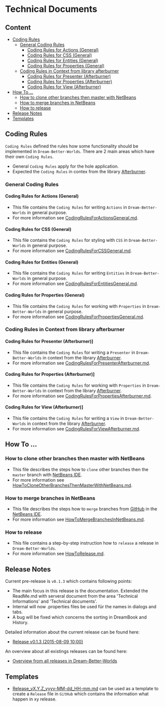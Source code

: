 Technical Documents
===



Content
---

* [Coding Rules](#CodingRules)
    * [General Coding Rules](#GeneralCodingRules)
        * [Coding Rules for Actions (General)](#CodingRulesForActionsGeneral)
        * [Coding Rules for CSS (General)](#CodingRulesForCSSGeneral)
        * [Coding Rules for Entities (General)](#CodingRulesForEntitiesGeneral)
        * [Coding Rules for Properties (General)](#CodingRulesForPropertiesGeneral)
    * [Coding Rules in Context from library afterburner](#CodingRulesInContextFromLibraryAfterburner)
        * [Coding Rules for Presenter (Afterburner)](#CodingRulesForPresenterAfterburner)
        * [Coding Rules for Properties (Afterburner)](#CodingRulesForPropertiesAfterburner)
        * [Coding Rules for View (Afterburner)](#CodingRulesForViewAfterburner)
* [How To ...](#HowTo)
    * [How to clone other branches then master with NetBeans](#HowToCloneOtherBranchesThenMasterWithNetBeans)
    * [How to merge branches in NetBeans](#HowToMergeBranchesInNetBeans)
    * [How to release](#HowToRelease)
* [Release Notes](#ReleaseNotes)
* [Templates](#Templates)



Coding Rules<a name="CodingRules" />
---

`Coding Rules` defined the rules how some functionality should be implemented in
`Dream-Better-Worlds`. There are 2 main areas which have their own `Coding Rules`.
* General `Coding Rules` apply for the hole application.
* Expected the `Coding Rules` in contex from the library [Afterburner].


### General Coding Rules<a name="GeneralCodingRules" />


#### Coding Rules for Actions (General)<a name="CodingRulesForActionsGeneral" />
* This file contains the `Coding Rules` for writing `Actions` in
  `Dream-Better-Worlds` in general purpose.
* For more information see [CodingRulesForActionsGeneral.md].


#### Coding Rules for CSS (General)<a name="CodingRulesForCSSGeneral" />
* This file contains the `Coding Rules` for styling with `CSS` in
  `Dream-Better-Worlds` in general purpose.
* For more information see [CodingRulesForCSSGeneral.md].


#### Coding Rules for Entities (General)<a name="CodingRulesForEntitiesGeneral" />
* This file contains the `Coding Rules` for writing `Entities` in
  `Dream-Better-Worlds` in general purpose.
* For more information see [CodingRulesForEntitiesGeneral.md].


#### Coding Rules for Properties (General)<a name="CodingRulesForPropertiesGeneral" />
* This file contains the `Coding Rules` for working with `Properties` in
  `Dream-Better-Worlds` in general purpose.
* For more information see [CodingRulesForPropertiesGeneral.md].



### Coding Rules in Context from library afterburner<a name="CodingRulesInContextFromLibraryAfterburner" />


#### Coding Rules for Presenter (Afterburner)]<a name="CodingRulesForPresenterAfterburner" />
* This file contains the `Coding Rules` for writing a `Presenter` in
  `Dream-Better-Worlds` in context from the library [Afterburner].
* For more information see [CodingRulesForPresenterAfterburner.md].


#### Coding Rules for Properties (Afterburner)]<a name="CodingRulesForPropertiesAfterburner" />
* This file contains the `Coding Rules` for working with `Properties` in
  `Dream-Better-Worlds` in context from the library [Afterburner].
* For more information see [CodingRulesForPropertiesAfterburner.md].


#### Coding Rules for View (Afterburner)]<a name="CodingRulesForViewAfterburner" />
* This file contains the `Coding Rules` for writing a `View` in
  `Dream-Better-Worlds` in context from the library [Afterburner].
* For more information see [CodingRulesForViewAfterburner.md].



How To ...<a name="HowTo" />
---


### How to clone other branches then master with NetBeans<a name="HowToCloneOtherBranchesThenMasterWithNetBeans" />
* This file describes the steps how to `clone` other branches then the `master` 
  branch with [NetBeans IDE].
* For more information see [HowToCloneOtherBranchesThenMasterWithNetBeans.md].


### How to merge branches in NetBeans<a name="HowToMergeBranchesInNetBeans" />
* This file describes the steps how to `merge` branches from [GitHub] in the 
  [NetBeans IDE].
* For more information see [HowToMergeBranchesInNetBeans.md].


### How to release<a name="HowToRelease" />
* This file contains a step-by-step instruction how to `release` a release
  in `Dream-Better-Worlds`.
* For more information see [HowToRelease.md].



Release Notes<a name="ReleaseNotes" />
---

Current pre-release is `v0.1.3` which contains following points:
* The main focus in this release is the documentation. Extended the ReadMe.md
  with serveral document from the area 'Technical Informations' and 'Technical 
  documents'.
* Internal will now .properties files be used für the names in dialogs and tabs.
* A bug will be fixed which concerns the sorting in DreamBook and History.

Detailed information about the current release can be found here:
* [Release v0.1.3 (2015-08-09 10:00)]

An overview about all existings releases can be found here:
* [Overview from all releases in Dream-Better-Worlds]



Templates<a name="Templates" />
---

* [Release_vX.Y.Z_yyyy-MM-dd_HH-mm.md] can be used as a template to create a 
  `Release` file in `GitHub` which contains the information what happen in xy 
  release.



[//]: # (Links)
[Afterburner]:http://afterburner.adam-bien.com/

[CodingRulesForActionsGeneral.md]:./../coding-rules/general/CodingRulesForActions.md
[CodingRulesForCSSGeneral.md]:./../coding-rules/general/CodingRulesForCSS.md
[CodingRulesForEntitiesGeneral.md]:./../coding-rules/general/CodingRulesForEntities.md
[CodingRulesForPropertiesGeneral.md]:./../coding-rules/general/CodingRulesForProperties.md

[CodingRulesForPresenterAfterburner.md]:./../coding-rules/afterburner/CodingRulesForPresenter.md
[CodingRulesForPropertiesAfterburner.md]:./../coding-rules/afterburner/CodingRulesForProperties.md
[CodingRulesForViewAfterburner.md]:./../coding-rules/afterburner/CodingRulesForView.md

[GitHub]:https://github.com/
[HowToCloneOtherBranchesThenMasterWithNetBeans.md]:./../howto/HowToCloneOtherBranchesThenMasterWithNetBeans.md
[HowToMergeBranchesInNetBeans.md]:./../howto/HowToMergeBranchesInNetBeans.md
[HowToRelease.md]:./../howto/HowToRelease.md
[NetBeans IDE]:https://netbeans.org/
[Overview from all releases in Dream-Better-Worlds]:https://github.com/Naoghuman/Dream-Better-Worlds/releases
[Release v0.1.3 (2015-08-09 10:00)]:https://github.com/Naoghuman/Dream-Better-Worlds/releases/tag/v0.1.3
[Release_vX.Y.Z_yyyy-MM-dd_HH-mm.md]:./../release/Release_vX.Y.Z_yyyy-MM-dd_HH-mm.md
